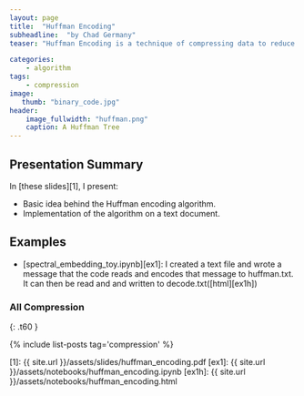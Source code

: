 ```yaml
---
layout: page
title:  "Huffman Encoding"
subheadline:  "by Chad Germany"
teaser: "Huffman Encoding is a technique of compressing data to reduce its size without losing any of the details. Huffman Coding is generally useful to compress the data in which there are frequently occurring characters. The most frequent character gets the smallest code and the least frequent character gets the largest code."

categories:
    - algorithm
tags:
    - compression
image:
   thumb: "binary_code.jpg"
header:
    image_fullwidth: "huffman.png"
    caption: A Huffman Tree 
---
```

<!-- Page Content Starts Here -->

## Presentation Summary
In [these slides][1], I present:

  * Basic idea behind the Huffman encoding algorithm.
  * Implementation of the algorithm on a text document.

## Examples
  * [spectral_embedding_toy.ipynb][ex1]: I created a text file and wrote a message that the code reads and encodes that message to huffman.txt. It can then be read and and written to decode.txt([html][ex1h])



### All Compression
{: .t60 }

{% include list-posts tag='compression' %}

[1]:   {{ site.url }}/assets/slides/huffman_encoding.pdf
[ex1]:  {{ site.url }}/assets/notebooks/huffman_encoding.ipynb
[ex1h]:  {{ site.url }}/assets/notebooks/huffman_encoding.html

